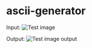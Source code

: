 # ascii-generator

Input:
![Test image](https://imgur.com/Ek55mqI)

Output:
![Test image output](https://imgur.com/sBHyn0D)


